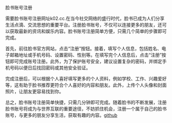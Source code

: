 脸书账号注册

需要脸书账号注册网址k02.cc.在当今社交网络的盛行时代，脸书已成为人们分享生活点滴、交流思想的重要平台。注册脸书账号，不仅可以连接更多的朋友，还可以获取最新的资讯和娱乐内容。脸书账号注册简单方便，只需几个简单的步骤即可完成。

首先，前往脸书官方网站，点击“注册”按钮。接着，填写个人信息，包括姓名、电子邮箱地址或手机号码、设置密码、性别等。在填写完个人信息后，点击“注册”按钮即可完成账号注册。此外，为了保护账号安全，建议设置复杂的密码，并绑定手机号码以便日后找回密码或其他安全验证。

完成注册后，可以根据个人喜好填写更多的个人资料，例如学校、工作、兴趣爱好等，这有助于脸书推荐更符合个人喜好的内容和朋友。此外，上传个人头像和封面照片，让朋友更容易找到你。

总之，脸书账号注册简单快捷，只需几分钟即可完成。随着脸书的不断发展，注册脸书账号将成为与世界互联的重要途径，不妨抓住机会，注册一个属于自己的脸书账号，与更多的朋友分享生活，获取有趣的内容。[github](https://github.com)